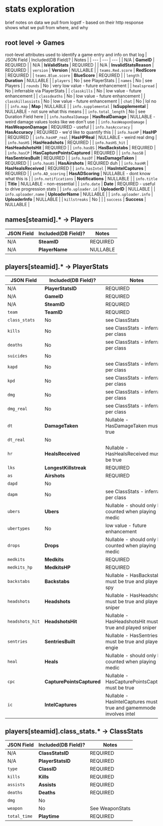 # stats exploration
brief notes on data we pull from logstf - based on their http response  
shows what we pull from where, and why

## root level -> Games  
root-level attributes used to identify a game entry and info on that log
 | JSON Field  | Included(DB Field)? | Notes | 
 | --- | --- | --- |
 | N/A | **GameID** | REQUIRED |
 | N/A | **IsValidStats** | REQUIRED |
 | N/A | **InvalidStatsReason** | REQUIRED |
 | `version` | **Version** | NULLABLE |
 | `teams.Red.score` | **RedScore** | REQUIRED |
 | `teams.Blue.score` | **BlueScore** | REQUIRED |
 | `length` | **Duration** | NULLABLE |
 | `players` | No | see PlayerStats |
 | `names` | No | see Players |
 | `rounds` | No | very low value - future enhancement |
 | `healspread` | No | inferrable via PlayerStats |
 | `classkills` | No | low value - future enhancement |
 | `classdeaths` | No | low value - future enhancement |
 | `classkillassists` | No | low value - future enhancement |
 | `chat` | No | lol no |
 | `info.map` | **Map** | NULLABLE |
 | `info.supplemental` | **IsSupplemental** | NULLABLE - not sure what this means |
 | `info.total_length` | No | see Duration Field here |
 | `info.hasRealDamage` | **HasRealDamage**  | NULLABLE - weird damage values looks like we don't use |
 | `info.hasWeaponDamage` | **HasWeaponDamage**  | REQUIRED - useful |
 | `info.hasAccuracy` | **HasAccuracy**  | REQUIRED - we'd like to quantify this |
 | `info.hasHP` | **HasHP** | REQUIRED |
 | `info.hasHP_real` | **HasHPReal** | NULLABLE - weird real dmg |
 | `info.hasHS` | **HasHeadshots**  | REQUIRED |
 | `info.hasHS_hit` | **HasHeadshotsHit**  | REQUIRED |
 | `info.hasBS` | **HasBackstabs**  | REQUIRED |
 | `info.hasCP` | **HasCapturePointsCaptured**  | REQUIRED |
 | `info.hasSB` | **HasSentriesBuilt**  | REQUIRED |
 | `info.hasDT` | **HasDamageTaken**  | REQUIRED |
 | `info.hasAS` | **HasAirshots** | REQUIRED duh |
 | `info.hasHR` | **HasHealsReceived**  | REQUIRED |
 | `info.hasIntel` | **HasIntelCaptures**  | REQUIRED |
 | `info.AD_scoring` | **HasADScoring**  | NULLABLE - dont know what this is |
 | `info.notifications` | **Notifications**  | NULLABLE |
 | `info.title` | **Title** | NULLABLE - non-essential |
 | `info.date` | **Date**  | REQUIRED - useful to drive progression stats |
 | `info.uploader.id` | **UploaderID**  | NULLABLE |
 | `info.uploader.name` | **UploaderName**  | NULLABLE |
 | `info.uploader.info` | **UploaderInfo**  | NULLABLE |
 | `killstreaks` | No |  |
 | `success` | **Success**  | NULLABLE |

## names[steamid].* -> Players  
 | JSON Field  | Included(DB Field)? | Notes | 
 | --- | --- | --- |
 | N/A | **SteamID** | REQUIRED |
 | N/A | **PlayerName** | NULLABLE |

## players[steamid].* -> PlayerStats
 | JSON Field  | Included(DB Field)? | Notes | 
 | --- | --- | --- |
 | N/A | **PlayerStatsID** | REQUIRED |
 | N/A | **GameID** | REQUIRED |
 | N/A | **SteamID** | REQUIRED |
 | `team` | **TeamID** | REQUIRED |
 | `class_stats` | No | see ClassStats |
 | `kills` | No | see ClassStats - inferrable per class |
 | `deaths` | No | see ClassStats - inferrable per class |
 | `suicides` | No |  |
 | `kapd` | No | see ClassStats - inferrable per class |
 | `kpd` | No | see ClassStats - inferrable per class |
 | `dmg` | No | see ClassStats - inferrable per class |
 | `dmg_real` | No | see ClassStats - inferrable per class |
 | `dt` | **DamageTaken** | Nullable  - HasDamageTaken must be true |
 | `dt_real` | No | |
 | `hr` | **HealsReceived** | Nullable - HasHealsReceived must be true |
 | `lks` | **LongestKillstreak** | REQUIRED |
 | `as` | **Airshots** | REQUIRED |
 | `dapd` | No | |
 | `dapm` | No | see ClassStats - inferrable per class|
 | `ubers` | **Ubers** | Nullable - should only be counted when playing medic |
 | `ubertypes` | No | low value - future enhancement |
 | `drops` | **Drops** | Nullable - should only be counted when playing medic |
 | `medkits` | **Medkits** | REQUIRED |
 | `medkits_hp` | **MedkitsHP** | REQUIRED |
 | `backstabs` | **Backstabs** | Nullable - HasBackstabs must be true and played spy |
 | `headshots` | **Headshots** | Nullable - HasHeadshots must be true and played sniper |
 | `headshots_hit` | **HeadshotsHit** | Nullable - HasHeadshotsHit must be true and played sniper |
 | `sentries` | **SentriesBuilt** | Nullable - HasSentriesBuilt must be true and played engie |
 | `heal` | **Heals** | Nullable - should only be counted when playing medic |
 | `cpc` | **CapturePointsCaptured** | Nullable - HasCapturePointsCaptured must be true |
 | `ic` | **IntelCaptures** | Nullable - HasIntelCaptures must be true and gamemmode involves intel |

## players[steamid].class_stats.* -> ClassStats
 | JSON Field  | Included(DB Field)? | Notes | 
 | --- | --- | --- |
 | N/A | **ClassStatsID** | REQUIRED |
 | N/A | **PlayerStatsID** | REQUIRED |
 | `type` | **ClassID** | REQUIRED |
 | `kills` | **Kills** | REQUIRED |
 | `assists` | **Assists** | REQUIRED |
 | `deaths` | **Deaths** | REQUIRED |
 | `dmg` | No |  |
 | `weapon` | No | See WeaponStats |
 | `total_time` | **Playtime** | REQUIRED |